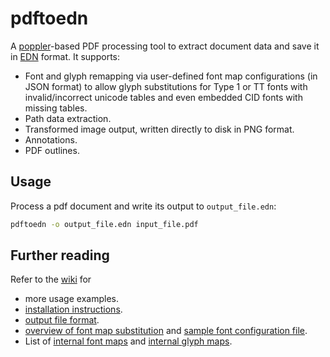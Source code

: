 # pdftoedn
A [poppler](https://poppler.freedesktop.org)-based PDF processing tool
to extract document data and save it in
[EDN](https://github.com/edn-format/edn) format. It supports:

* Font and glyph remapping via user-defined font map configurations
  (in JSON format) to allow glyph substitutions for Type 1 or TT fonts
  with invalid/incorrect unicode tables and even embedded CID fonts
  with missing tables.
* Path data extraction.
* Transformed image output, written directly to disk in PNG format.
* Annotations.
* PDF outlines.

## Usage

Process a pdf document and write its output to `output_file.edn`:

```sh
pdftoedn -o output_file.edn input_file.pdf
```

## Further reading

Refer to the [wiki](https://github.com/edporras/pdftoedn/wiki) for

* more usage examples.
* [installation instructions](https://github.com/edporras/pdftoedn/wiki/Installation).
* [output file format](https://github.com/edporras/pdftoedn/wiki/Output-Format-Description).
* [overview of font map substitution](https://github.com/edporras/pdftoedn/wiki/Overview-of-Font-Substitution-Maps) and [sample font configuration file](https://github.com/edporras/pdftoedn/wiki/Sample-Font-Map-Configuration).
* List of [internal font maps](https://github.com/edporras/pdftoedn/wiki/Internal-Font-Maps) and [internal glyph maps](https://github.com/edporras/pdftoedn/wiki/Internal-Glyph-Maps).
